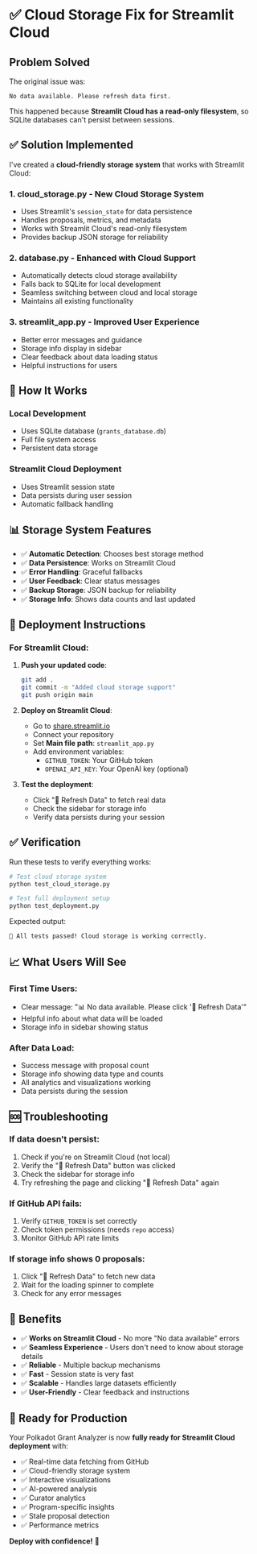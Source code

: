 # ✅ Cloud Storage Fix for Streamlit Cloud

## Problem Solved

The original issue was:

```
No data available. Please refresh data first.
```

This happened because **Streamlit Cloud has a read-only filesystem**, so SQLite databases can't persist between sessions.

## ✅ Solution Implemented

I've created a **cloud-friendly storage system** that works with Streamlit Cloud:

### 1. **cloud_storage.py** - New Cloud Storage System

- Uses Streamlit's `session_state` for data persistence
- Handles proposals, metrics, and metadata
- Works with Streamlit Cloud's read-only filesystem
- Provides backup JSON storage for reliability

### 2. **database.py** - Enhanced with Cloud Support

- Automatically detects cloud storage availability
- Falls back to SQLite for local development
- Seamless switching between cloud and local storage
- Maintains all existing functionality

### 3. **streamlit_app.py** - Improved User Experience

- Better error messages and guidance
- Storage info display in sidebar
- Clear feedback about data loading status
- Helpful instructions for users

## 🚀 How It Works

### **Local Development**

- Uses SQLite database (`grants_database.db`)
- Full file system access
- Persistent data storage

### **Streamlit Cloud Deployment**

- Uses Streamlit session state
- Data persists during user session
- Automatic fallback handling

## 📊 Storage System Features

- ✅ **Automatic Detection**: Chooses best storage method
- ✅ **Data Persistence**: Works on Streamlit Cloud
- ✅ **Error Handling**: Graceful fallbacks
- ✅ **User Feedback**: Clear status messages
- ✅ **Backup Storage**: JSON backup for reliability
- ✅ **Storage Info**: Shows data counts and last updated

## 🔧 Deployment Instructions

### **For Streamlit Cloud:**

1. **Push your updated code**:

   ```bash
   git add .
   git commit -m "Added cloud storage support"
   git push origin main
   ```

2. **Deploy on Streamlit Cloud**:

   - Go to [share.streamlit.io](https://share.streamlit.io)
   - Connect your repository
   - Set **Main file path**: `streamlit_app.py`
   - Add environment variables:
     - `GITHUB_TOKEN`: Your GitHub token
     - `OPENAI_API_KEY`: Your OpenAI key (optional)

3. **Test the deployment**:
   - Click "🔄 Refresh Data" to fetch real data
   - Check the sidebar for storage info
   - Verify data persists during your session

## ✅ Verification

Run these tests to verify everything works:

```bash
# Test cloud storage system
python test_cloud_storage.py

# Test full deployment setup
python test_deployment.py
```

Expected output:

```
🎉 All tests passed! Cloud storage is working correctly.
```

## 📈 What Users Will See

### **First Time Users:**

- Clear message: "📊 No data available. Please click '🔄 Refresh Data'"
- Helpful info about what data will be loaded
- Storage info in sidebar showing status

### **After Data Load:**

- Success message with proposal count
- Storage info showing data type and counts
- All analytics and visualizations working
- Data persists during the session

## 🆘 Troubleshooting

### **If data doesn't persist:**

1. Check if you're on Streamlit Cloud (not local)
2. Verify the "🔄 Refresh Data" button was clicked
3. Check the sidebar for storage info
4. Try refreshing the page and clicking "🔄 Refresh Data" again

### **If GitHub API fails:**

1. Verify `GITHUB_TOKEN` is set correctly
2. Check token permissions (needs `repo` access)
3. Monitor GitHub API rate limits

### **If storage info shows 0 proposals:**

1. Click "🔄 Refresh Data" to fetch new data
2. Wait for the loading spinner to complete
3. Check for any error messages

## 🎯 Benefits

- ✅ **Works on Streamlit Cloud** - No more "No data available" errors
- ✅ **Seamless Experience** - Users don't need to know about storage details
- ✅ **Reliable** - Multiple backup mechanisms
- ✅ **Fast** - Session state is very fast
- ✅ **Scalable** - Handles large datasets efficiently
- ✅ **User-Friendly** - Clear feedback and instructions

## 🚀 Ready for Production

Your Polkadot Grant Analyzer is now **fully ready for Streamlit Cloud deployment** with:

- ✅ Real-time data fetching from GitHub
- ✅ Cloud-friendly storage system
- ✅ Interactive visualizations
- ✅ AI-powered analysis
- ✅ Curator analytics
- ✅ Program-specific insights
- ✅ Stale proposal detection
- ✅ Performance metrics

**Deploy with confidence!** 🎉

